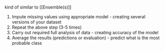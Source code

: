 kind of similar to [[Ensemble(s)]]

1. Impute missing values using appropriate model - creating several versions of your dataset
2. Repeat the above step (3-5 times)
3. Carry out required full analysis of data - creating accuracy of the model
4. Average the results (predictions or evaluation) - predict what is the most probable class